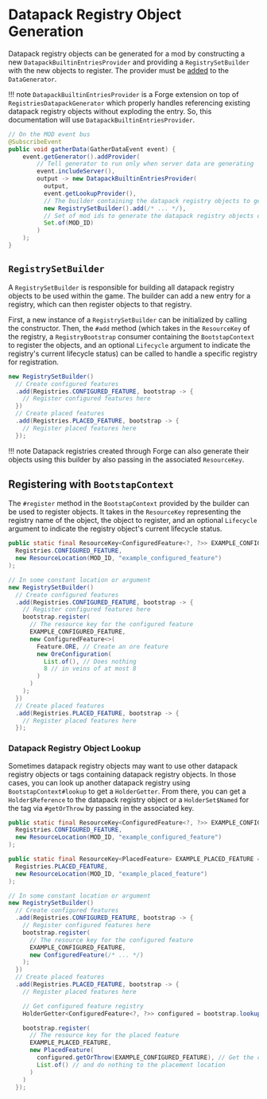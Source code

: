 Datapack Registry Object Generation
==================================

Datapack registry objects can be generated for a mod by constructing a new `DatapackBuiltinEntriesProvider` and providing a `RegistrySetBuilder` with the new objects to register. The provider must be [added][datagen] to the `DataGenerator`.

!!! note
    `DatapackBuiltinEntriesProvider` is a Forge extension on top of `RegistriesDatapackGenerator` which properly handles referencing existing datapack registry objects without exploding the entry. So, this documentation will use `DatapackBuiltinEntriesProvider`.

```java
// On the MOD event bus
@SubscribeEvent
public void gatherData(GatherDataEvent event) {
    event.getGenerator().addProvider(
        // Tell generator to run only when server data are generating
        event.includeServer(),
        output -> new DatapackBuiltinEntriesProvider(
          output,
          event.getLookupProvider(),
          // The builder containing the datapack registry objects to generate
          new RegistrySetBuilder().add(/* ... */),
          // Set of mod ids to generate the datapack registry objects of
          Set.of(MOD_ID)
        )
    );
}
```

`RegistrySetBuilder`
--------------------

A `RegistrySetBuilder` is responsible for building all datapack registry objects to be used within the game. The builder can add a new entry for a registry, which can then register objects to that registry.

First, a new instance of a `RegistrySetBuilder` can be initialized by calling the constructor. Then, the `#add` method (which takes in the `ResourceKey` of the registry, a `RegistryBootstrap` consumer containing the `BootstapContext` to register the objects, and an optional `Lifecycle` argument to indicate the registry's current lifecycle status) can be called to handle a specific registry for registration.

```java
new RegistrySetBuilder()
  // Create configured features
  .add(Registries.CONFIGURED_FEATURE, bootstrap -> {
    // Register configured features here
  })
  // Create placed features
  .add(Registries.PLACED_FEATURE, bootstrap -> {
    // Register placed features here
  });
```

!!! note
    Datapack registries created through Forge can also generate their objects using this builder by also passing in the associated `ResourceKey`.

Registering with `BootstapContext`
----------------------------------

The `#register` method in the `BootstapContext` provided by the builder can be used to register objects. It takes in the `ResourceKey` representing the registry name of the object, the object to register, and an optional `Lifecycle` argument to indicate the registry object's current lifecycle status. 

```java
public static final ResourceKey<ConfiguredFeature<?, ?>> EXAMPLE_CONFIGURED_FEATURE = ResourceKey.create(
  Registries.CONFIGURED_FEATURE,
  new ResourceLocation(MOD_ID, "example_configured_feature")
);

// In some constant location or argument
new RegistrySetBuilder()
  // Create configured features
  .add(Registries.CONFIGURED_FEATURE, bootstrap -> {
    // Register configured features here
    bootstrap.register(
      // The resource key for the configured feature
      EXAMPLE_CONFIGURED_FEATURE,
      new ConfiguredFeature<>(
        Feature.ORE, // Create an ore feature
        new OreConfiguration(
          List.of(), // Does nothing
          8 // in veins of at most 8
        )
      )
    );
  })
  // Create placed features
  .add(Registries.PLACED_FEATURE, bootstrap -> {
    // Register placed features here
  });
```

### Datapack Registry Object Lookup

Sometimes datapack registry objects may want to use other datapack registry objects or tags containing datapack registry objects. In those cases, you can look up another datapack registry using `BootstapContext#lookup` to get a `HolderGetter`. From there, you can get a `Holder$Reference` to the datapack registry object or a `HolderSet$Named` for the tag via `#getOrThrow` by passing in the associated key.

```java
public static final ResourceKey<ConfiguredFeature<?, ?>> EXAMPLE_CONFIGURED_FEATURE = ResourceKey.create(
  Registries.CONFIGURED_FEATURE,
  new ResourceLocation(MOD_ID, "example_configured_feature")
);

public static final ResourceKey<PlacedFeature> EXAMPLE_PLACED_FEATURE = ResourceKey.create(
  Registries.PLACED_FEATURE,
  new ResourceLocation(MOD_ID, "example_placed_feature")
);

// In some constant location or argument
new RegistrySetBuilder()
  // Create configured features
  .add(Registries.CONFIGURED_FEATURE, bootstrap -> {
    // Register configured features here
    bootstrap.register(
      // The resource key for the configured feature
      EXAMPLE_CONFIGURED_FEATURE,
      new ConfiguredFeature(/* ... */)
    );
  })
  // Create placed features
  .add(Registries.PLACED_FEATURE, bootstrap -> {
    // Register placed features here

    // Get configured feature registry
    HolderGetter<ConfiguredFeature<?, ?>> configured = bootstrap.lookup(Registries.CONFIGURED_FEATURE);

    bootstrap.register(
      // The resource key for the placed feature
      EXAMPLE_PLACED_FEATURE,
      new PlacedFeature(
        configured.getOrThrow(EXAMPLE_CONFIGURED_FEATURE), // Get the configured feature
        List.of() // and do nothing to the placement location
      )
    )
  });
```

[datagen]: ../index.md#dataprovider